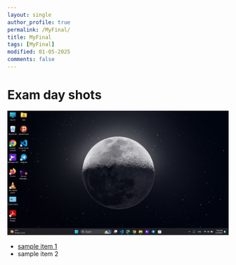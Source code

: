 ```yaml
---
layout: single
author_profile: true
permalink: /MyFinal/
title: MyFinal
tags: [MyFinal]
modified: 01-05-2025
comments: false
---
```

# Exam day shots

![](assets/images/Screenshot%202025-01-05.png)

- [sample item 1](n.liara.fccourse)
- sample item 2

